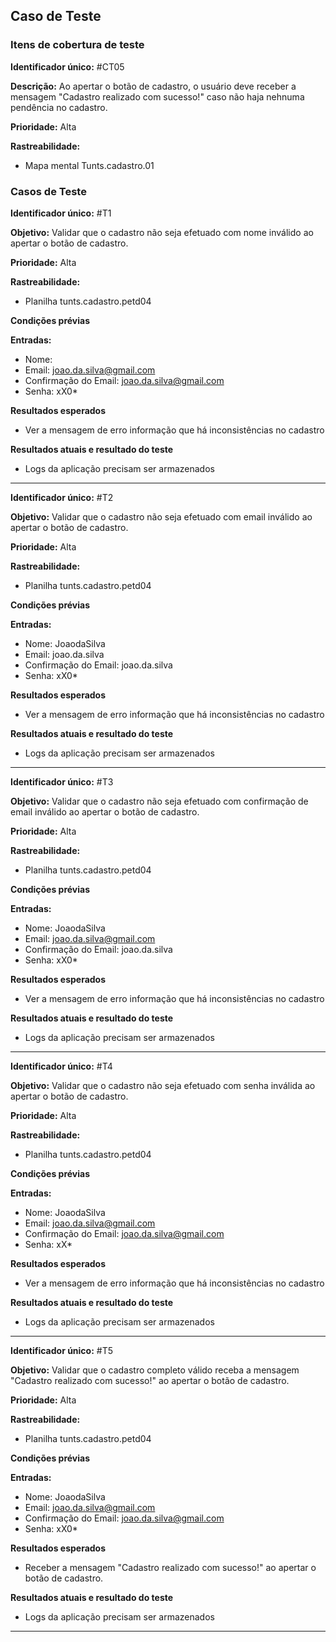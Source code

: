 ## Caso de Teste
### Itens de cobertura de teste
   **Identificador único:** #CT05

   **Descrição:** Ao apertar o botão de cadastro, o usuário deve receber a mensagem "Cadastro realizado com sucesso!" caso não haja nehnuma pendência no cadastro.	

   **Prioridade:** Alta

   **Rastreabilidade:**
- Mapa mental Tunts.cadastro.01

### Casos de Teste

**Identificador único:** #T1

**Objetivo:** Validar que o cadastro não seja efetuado com nome inválido ao apertar o botão de cadastro.

**Prioridade:** Alta

**Rastreabilidade:** 
- Planilha tunts.cadastro.petd04

**Condições prévias**

**Entradas:**
- Nome:
- Email: joao.da.silva@gmail.com
- Confirmação do Email: joao.da.silva@gmail.com
- Senha: xX0*

**Resultados esperados**
- Ver a mensagem de erro informação que há inconsistências no cadastro

**Resultados atuais e resultado do teste**
- Logs da aplicação precisam ser armazenados

- - -- - -
**Identificador único:** #T2

**Objetivo:** Validar que o cadastro não seja efetuado com email inválido ao apertar o botão de cadastro.

**Prioridade:** Alta

**Rastreabilidade:** 
- Planilha tunts.cadastro.petd04

**Condições prévias**

**Entradas:**
- Nome: JoaodaSilva
- Email: joao.da.silva
- Confirmação do Email: joao.da.silva
- Senha: xX0*

**Resultados esperados**
- Ver a mensagem de erro informação que há inconsistências no cadastro

**Resultados atuais e resultado do teste**
- Logs da aplicação precisam ser armazenados

- - -
**Identificador único:** #T3

**Objetivo:** Validar que o cadastro não seja efetuado com confirmação de email inválido ao apertar o botão de cadastro.

**Prioridade:** Alta

**Rastreabilidade:** 
- Planilha tunts.cadastro.petd04

**Condições prévias**

**Entradas:**
- Nome: JoaodaSilva
- Email: joao.da.silva@gmail.com
- Confirmação do Email: joao.da.silva
- Senha: xX0*

**Resultados esperados**
- Ver a mensagem de erro informação que há inconsistências no cadastro

**Resultados atuais e resultado do teste**
- Logs da aplicação precisam ser armazenados

- - -
**Identificador único:** #T4

**Objetivo:** Validar que o cadastro não seja efetuado com senha inválida ao apertar o botão de cadastro.

**Prioridade:** Alta

**Rastreabilidade:** 
- Planilha tunts.cadastro.petd04

**Condições prévias**

**Entradas:**
- Nome: JoaodaSilva
- Email: joao.da.silva@gmail.com
- Confirmação do Email: joao.da.silva@gmail.com
- Senha: xX*

**Resultados esperados**
- Ver a mensagem de erro informação que há inconsistências no cadastro

**Resultados atuais e resultado do teste**
- Logs da aplicação precisam ser armazenados

- - -
**Identificador único:** #T5

**Objetivo:** Validar que o cadastro completo válido receba a mensagem "Cadastro realizado com sucesso!" ao apertar o botão de cadastro.

**Prioridade:** Alta

**Rastreabilidade:** 
- Planilha tunts.cadastro.petd04

**Condições prévias**

**Entradas:**
- Nome: JoaodaSilva
- Email: joao.da.silva@gmail.com
- Confirmação do Email: joao.da.silva@gmail.com
- Senha: xX0*

**Resultados esperados**
- Receber a mensagem "Cadastro realizado com sucesso!" ao apertar o botão de cadastro.

**Resultados atuais e resultado do teste**
- Logs da aplicação precisam ser armazenados

- - -